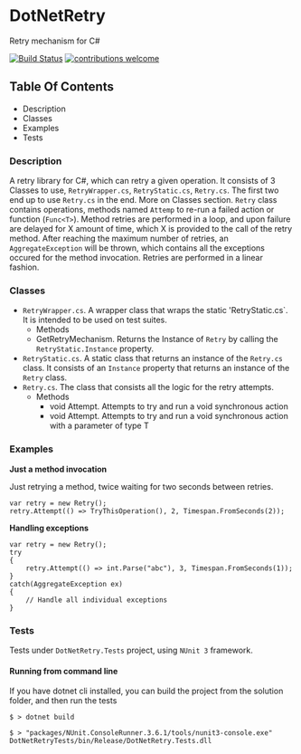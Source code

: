 ﻿# DotNetRetry
Retry mechanism for C#

[![Build Status](https://travis-ci.org/gdyrrahitis/dotnet-retry.svg?branch=master)](https://travis-ci.org/gdyrrahitis/dotnet-retry)
[![contributions welcome](https://img.shields.io/badge/contributions-welcome-brightgreen.svg?style=flat)](https://github.com/gdyrrahitis/dotnet-retry)

## Table Of Contents
* Description
* Classes
* Examples
* Tests

### Description
A retry library for C#, which can retry a given operation.
It consists of 3 Classes to use, `RetryWrapper.cs`, `RetryStatic.cs`, `Retry.cs`. The first two end up to use `Retry.cs` in the end. More on Classes section.
`Retry` class contains operations, methods named `Attemp` to re-run a failed action or function (`Func<T>`). Method retries are performed in a loop, and upon failure are delayed for X amount of time, which X is provided to the call of the retry method. After reaching the maximum number of retries, an `AggregateException` will be thrown, which contains all the exceptions occured for the method invocation.
Retries are performed in a linear fashion.

### Classes
* `RetryWrapper.cs`. A wrapper class that wraps the static 'RetryStatic.cs`. It is intended to be used on test suites.
  *  Methods
    * GetRetryMechanism. Returns the Instance of `Retry` by calling the `RetryStatic.Instance` property.
* `RetryStatic.cs`. A static class that returns an instance of the `Retry.cs` class. It consists of an `Instance` property that returns an instance of the `Retry` class.
* `Retry.cs`. The class that consists all the logic for the retry attempts.
  * Methods
    * void Attempt. Attempts to try and run a void synchronous action
    * void Attempt<T>. Attempts to try and run a void synchronous action with a parameter of type T

### Examples
**Just a method invocation**

Just retrying a method, twice waiting for two seconds between retries.
```
var retry = new Retry();
retry.Attempt(() => TryThisOperation(), 2, Timespan.FromSeconds(2));
```

**Handling exceptions**
```
var retry = new Retry();
try 
{
    retry.Attempt(() => int.Parse("abc"), 3, Timespan.FromSeconds(1));
}
catch(AggregateException ex) 
{
    // Handle all individual exceptions
}
```

### Tests
Tests under `DotNetRetry.Tests` project, using `NUnit 3` framework.

#### Running from command line
If you have dotnet cli installed, you can build the project from the solution folder, and then run the tests
```
$ > dotnet build

$ > "packages/NUnit.ConsoleRunner.3.6.1/tools/nunit3-console.exe" DotNetRetryTests/bin/Release/DotNetRetry.Tests.dll
```
